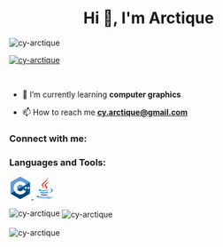 <h1 align="center">Hi 👋, I'm Arctique</h1>
<p align="left"> <img src="https://komarev.com/ghpvc/?username=cy-arctique&label=Profile%20views&color=0e75b6&style=flat" alt="cy-arctique" /> </p>

<p align="left"> <a href="https://github.com/ryo-ma/github-profile-trophy"><img src="https://github-profile-trophy.vercel.app/?username=cy-arctique" alt="cy-arctique" /></a> </p>

<p align="left"> <a href="https://twitter.com/" target="blank"><img src="https://img.shields.io/twitter/follow/?logo=twitter&style=for-the-badge" alt="" /></a> </p>

- 🌱 I’m currently learning **computer graphics**

- 📫 How to reach me **cy.arctique@gmail.com**

<h3 align="left">Connect with me:</h3>
<p align="left">
</p>

<h3 align="left">Languages and Tools:</h3>
<p align="left"> 
  <a href="https://www.w3schools.com/cpp/" target="_blank" rel="noreferrer"> 
    <img src="https://raw.githubusercontent.com/devicons/devicon/master/icons/cplusplus/cplusplus-original.svg" alt="cplusplus" width="40" height="40"/> 
  </a> 
<!--   <a href="https://www.rust-lang.org" target="_blank" rel="noreferrer"> 
    <img src="https://raw.githubusercontent.com/devicons/devicon/master/icons/rust/rust-plain.svg" alt="rust" width="40" height="40"/> 
  </a> -->
  <a href="https://www.java.com" target="_blank" rel="noreferrer"> 
    <img src="https://raw.githubusercontent.com/devicons/devicon/master/icons/java/java-original.svg" alt="java" width="40" height="40"/> 
  </a> 
</p>

<p><img align="left" src="https://github-readme-stats.vercel.app/api/top-langs?username=cy-arctique&show_icons=true&locale=en&layout=compact" alt="cy-arctique" /></p>

<p>&nbsp;<img align="center" src="https://github-readme-stats.vercel.app/api?username=cy-arctique&show_icons=true&locale=en" alt="cy-arctique" /></p>

<p><img align="center" src="https://github-readme-streak-stats.herokuapp.com/?user=cy-arctique&" alt="cy-arctique" /></p>
